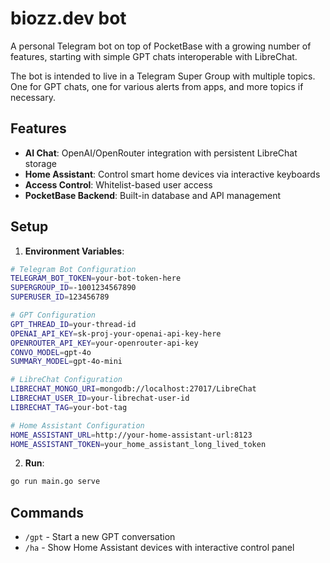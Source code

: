 # biozz.dev bot

A personal Telegram bot on top of PocketBase with a growing number of features, starting with simple GPT chats interoperable with LibreChat.

The bot is intended to live in a Telegram Super Group with multiple topics. One for GPT chats, one for various alerts from apps, and more topics if necessary.

## Features

- **AI Chat**: OpenAI/OpenRouter integration with persistent LibreChat storage
- **Home Assistant**: Control smart home devices via interactive keyboards
- **Access Control**: Whitelist-based user access
- **PocketBase Backend**: Built-in database and API management

## Setup

1. **Environment Variables**:

```bash
# Telegram Bot Configuration
TELEGRAM_BOT_TOKEN=your-bot-token-here
SUPERGROUP_ID=-1001234567890
SUPERUSER_ID=123456789

# GPT Configuration
GPT_THREAD_ID=your-thread-id
OPENAI_API_KEY=sk-proj-your-openai-api-key-here
OPENROUTER_API_KEY=your-openrouter-api-key
CONVO_MODEL=gpt-4o
SUMMARY_MODEL=gpt-4o-mini

# LibreChat Configuration
LIBRECHAT_MONGO_URI=mongodb://localhost:27017/LibreChat
LIBRECHAT_USER_ID=your-librechat-user-id
LIBRECHAT_TAG=your-bot-tag

# Home Assistant Configuration
HOME_ASSISTANT_URL=http://your-home-assistant-url:8123
HOME_ASSISTANT_TOKEN=your_home_assistant_long_lived_token
```

2. **Run**:

```bash
go run main.go serve
```

## Commands

- `/gpt` - Start a new GPT conversation
- `/ha` - Show Home Assistant devices with interactive control panel
